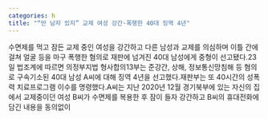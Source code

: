 ```yaml
---
categories: h
title: "“딴 남자 있지” 교제 여성 강간·폭행한 40대 징역 4년"
---
```

수면제를 먹고 잠든 교제 중인 여성을 강간하고 다른 남성과 교제를 의심하며 이틀 간에 걸쳐 얼굴 등을 마구 폭행한 혐의로 재판에 넘겨진 40대 남성에게 중형이 선고됐다.23일 법조계에 따르면 의정부지법 형사합의13부는 준강간, 상해, 정보통신망침해 등 혐의로 구속기소된 40대 남성 A씨에 대해 징역 4년을 선고했다.재판부는 또 40시간의 성폭력 치료프로그램 이수를 명령했다.A씨는 지난 2020년 12월 경기북부에 있는 자신의 집에서 교제중이던 여성 B씨가 수면제를 복용한 후 잠이 들자 강간하고 B씨의 휴대전화에 담긴 내용을 동의없이